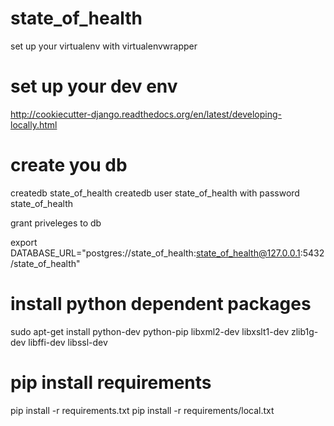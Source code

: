 # state_of_health

set up your virtualenv with virtualenvwrapper

# set up your dev env
http://cookiecutter-django.readthedocs.org/en/latest/developing-locally.html

# create you db

createdb state_of_health
createdb user state_of_health with password state_of_health

grant priveleges to db

export DATABASE_URL="postgres://state_of_health:state_of_health@127.0.0.1:5432/state_of_health"

# install python dependent packages 
sudo apt-get install python-dev python-pip libxml2-dev libxslt1-dev zlib1g-dev libffi-dev libssl-dev

# pip install requirements
pip install -r requirements.txt
pip install -r requirements/local.txt

